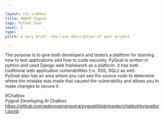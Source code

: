 ```yaml
---

layout: col-sidebar
title: OWASP Pygoat
tags: Python Goat
level: 2
type: 
pitch: A very brief, one-line description of your project

---
```


The purpose is to give both developers and testers a platform for learning how to test applications and how to code securely.  PyGoat is written in python and used Django web framework as a platform.  It has both traditional web application vulnerabilities (i.e. XSS, SQLi) as well.  
PyGoat also has an area where you can see the source code to determine where the mistake was made that caused the vulnerability and allows you to make changes to secure it.

#Chatbox <br>
Pygoat Developing AI Chatbox https://github.com/adeyosemanputra/pygoat/blob/master/chatbot/pygoatbot.ipynb
